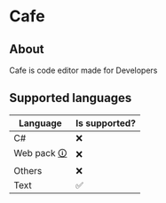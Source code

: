 # Cafe
## About
Cafe is code editor made for Developers
## Supported languages
| Language | Is supported? |
| -------- | ------------- |
| C# | :x: |
| Web pack [🛈](https://github.com/Circuite/Cafe/blob/master/langs/web/README.md) | :x: |
| Others | :x: |
| Text | :white_check_mark: |
